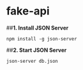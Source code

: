 # fake-api

##**1. Install JSON Server**
```
npm install -g json-server
```
##**2. Start JSON Server**
```
json-server db.json
```

